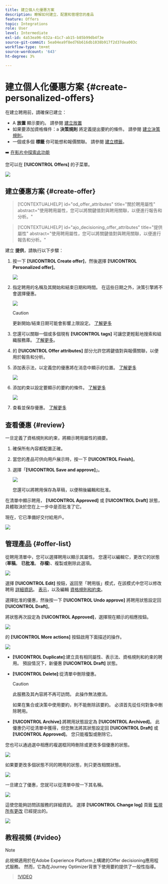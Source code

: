 ```yaml
---
title: 建立個人化優惠方案
description: 瞭解如何建立、配置和管理您的產品
feature: Offers
topic: Integrations
role: User
level: Intermediate
exl-id: 4a53ea96-632a-41c7-ab15-b85b99db4f3e
source-git-commit: 5ea04ea9f8ed76b616db1038b917f2d37dea003c
workflow-type: tm+mt
source-wordcount: '643'
ht-degree: 3%

---
```


# 建立個人化優惠方案 {#create-personalized-offers}

在建立聘用前，請確保已建立：

* A **放置** 顯示要約。 請參閱 [建立放置](../offer-library/creating-placements.md)
* 如果要添加資格條件：a **決策規則** 將定義提出要約的條件。 請參閱 [建立決策規則](../offer-library/creating-decision-rules.md)。
* 一個或多個 **標籤** 你可能想和報價關聯。 請參閱 [建立標籤](../offer-library/creating-tags.md)。

➡️ [在影片中探索此功能](#video)

您可以在 **[!UICONTROL Offers]** 的子菜單。

![](../assets/offers_list.png)

## 建立優惠方案 {#create-offer}

>[!CONTEXTUALHELP]
>id="od_offer_attributes"
>title="關於聘用屬性"
>abstract="使用聘用屬性，您可以將關鍵值對與聘用關聯，以便進行報告和分析。"

>[!CONTEXTUALHELP]
>id="ajo_decisioning_offer_attributes"
>title="提供屬性"
>abstract="使用聘用屬性，您可以將關鍵值對與聘用關聯，以便進行報告和分析。"

建立 **提供**，請執行以下步驟：

1. 按一下 **[!UICONTROL Create offer]**，然後選擇 **[!UICONTROL Personalized offer]**。

   ![](../assets/create_offer.png)

1. 指定聘用的名稱及其開始和結束日期和時間。 在這些日期之外，決策引擎將不會選擇優惠。

   ![](../assets/offer_details.png)

   >[!CAUTION]
   >
   >更新開始/結束日期可能會影響上限設定。 [了解更多](add-constraints.md#capping-change-date)

1. 您還可以關聯一個或多個現有 **[!UICONTROL tags]** 可讓您更輕鬆地搜索和組織服務庫。 [了解更多](creating-tags.md)。

1. 的 **[!UICONTROL Offer attributes]** 部分允許您將鍵值對與報價關聯，以便用於報告和分析。

1. 添加表示法，以定義您的優惠將在消息中顯示的位置。 [了解更多](add-representations.md)

   ![](../assets/channel-placement.png)

1. 添加約束以設定要顯示的要約的條件。 [了解更多](add-constraints.md)

   ![](../assets/offer-constraints-example.png)

1. 查看並保存優惠。 [了解更多](#review)

## 查看優惠 {#review}

一旦定義了資格規則和約束，將顯示聘用屬性的摘要。

1. 確保所有內容都配置正確。

1. 當您的產品可供向用戶展示時，按一下 **[!UICONTROL Finish]**。

1. 選擇「**[!UICONTROL Save and approve]**」。

   ![](../assets/offer_review.png)

   您還可以將聘用保存為草稿，以便稍後編輯和批准。

在清單中顯示聘用， **[!UICONTROL Approved]** 或 **[!UICONTROL Draft]** 狀態，具體取決於您在上一步中是否批准了它。

現在，它已準備好交付給用戶。

![](../assets/offer_created.png)

## 管理產品 {#offer-list}

從聘用清單中，您可以選擇聘用以顯示其屬性。 您還可以編輯它，更改它的狀態(**草稿**。 **已批准**。 **存檔**)、複製或刪除此選項。

![](../assets/offer_created.png)

選擇 **[!UICONTROL Edit]** 按鈕，返回至「聘用版」模式，在該模式中您可以修改聘用 [詳細資訊](#create-offer)。 [表示](#representations)，以及編輯 [資格規則和約束](#eligibility)。

選擇批准的優惠，然後按一下 **[!UICONTROL Undo approve]** 將聘用狀態設定回 **[!UICONTROL Draft]**。

將狀態再次設定為 **[!UICONTROL Approved]**，選擇現在顯示的相應按鈕。

![](../assets/offer_approve.png)

的 **[!UICONTROL More actions]** 按鈕啟用下面描述的操作。

![](../assets/offer_more-actions.png)

* **[!UICONTROL Duplicate]**:建立具有相同屬性、表示法、資格規則和約束的聘用。 預設情況下，新優惠 **[!UICONTROL Draft]** 狀態。
* **[!UICONTROL Delete]**:從清單中刪除優惠。

   >[!CAUTION]
   >
   >此服務及其內容將不再可訪問。 此操作無法撤消。
   >
   >如果在集合或決策中使用要約，則不能刪除該要約。 必須首先從任何對象中刪除聘用。

* **[!UICONTROL Archive]**:將聘用狀態設定為 **[!UICONTROL Archived]**。 此優惠仍可從清單中獲得，但您無法將其狀態設定回 **[!UICONTROL Draft]** 或 **[!UICONTROL Approved]**。 您只能複製或刪除它。

您也可以通過選中相應的複選框同時刪除或更改多個優惠的狀態。

![](../assets/offer_multiple-selection.png)

如果要更改多個狀態不同的聘用的狀態，則只更改相關狀態。

![](../assets/offer_change-status.png)

一旦建立了優惠，您就可以從清單中按一下其名稱。

![](../assets/offer_click-name.png)

這使您能夠訪問該服務的詳細資訊。 選擇 **[!UICONTROL Change log]** 頁籤 [監視所有更改](../get-started/user-interface.md#monitoring-changes) 已經提出的。

![](../assets/offer_information.png)

## 教程視頻 {#video}

>[!NOTE]
>
>此視頻適用於在Adobe Experience Platform上構建的Offer decisioning應用程式服務。 然而，它為在Journey Optimizer背景下使用要約提供了一般性指導。

>[!VIDEO](https://video.tv.adobe.com/v/329375?quality=12)
